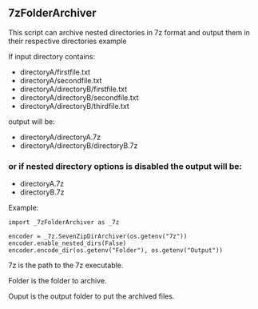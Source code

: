 ## 7zFolderArchiver

This script can archive nested directories in 7z format and output them in their respective directories
example

If input directory contains:

- directoryA/firstfile.txt 
- directoryA/secondfile.txt 
- directoryA/directoryB/firstfile.txt
- directoryA/directoryB/secondfile.txt
- directoryA/directoryB/thirdfile.txt

output will be:

- directoryA/directoryA.7z
- directoryA/directoryB/directoryB.7z

###  or if nested directory options is disabled the output will be:

- directoryA.7z
- directoryB.7z

Example:
```
import _7zFolderArchiver as _7z

encoder = _7z.SevenZipDirArchiver(os.getenv("7z"))
encoder.enable_nested_dirs(False)
encoder.encode_dir(os.getenv("Folder"), os.getenv("Output"))
```
7z is the path to the 7z executable.

Folder is the folder to archive.

Ouput is the output folder to put the archived files.

